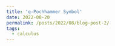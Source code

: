```yaml
---
title: 'q-Pochhammer Symbol'
date: 2022-08-20
permalink: /posts/2022/08/blog-post-2/
tags:
  - calculus
---
```

<!-- 
# <b>q-Pochhammer Symbol </b> -->
